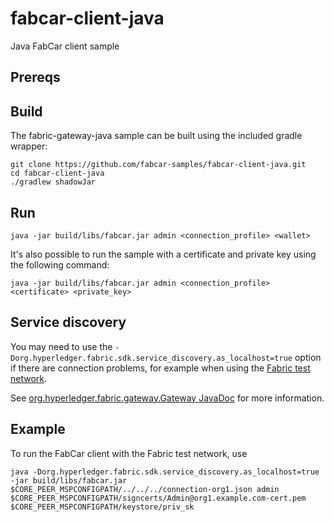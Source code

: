 # fabcar-client-java

Java FabCar client sample

## Prereqs

## Build

The fabric-gateway-java sample can be built using the included gradle wrapper:

```
git clone https://github.com/fabcar-samples/fabcar-client-java.git
cd fabcar-client-java
./gradlew shadowJar
```

## Run

```
java -jar build/libs/fabcar.jar admin <connection_profile> <wallet>
```

It's also possible to run the sample with a certificate and private key using the following command:

```
java -jar build/libs/fabcar.jar admin <connection_profile> <certificate> <private_key>
```

## Service discovery

You may need to use the `-Dorg.hyperledger.fabric.sdk.service_discovery.as_localhost=true` option if there are connection problems, for example when using the [Fabric test network](https://hyperledger-fabric.readthedocs.io/en/release-2.2/test_network.html).

See [org.hyperledger.fabric.gateway.Gateway JavaDoc](https://hyperledger.github.io/fabric-gateway-java/release-2.2/org/hyperledger/fabric/gateway/Gateway.html) for more information.

## Example

To run the FabCar client with the Fabric test network, use

```
java -Dorg.hyperledger.fabric.sdk.service_discovery.as_localhost=true -jar build/libs/fabcar.jar $CORE_PEER_MSPCONFIGPATH/../../../connection-org1.json admin $CORE_PEER_MSPCONFIGPATH/signcerts/Admin@org1.example.com-cert.pem $CORE_PEER_MSPCONFIGPATH/keystore/priv_sk
```
